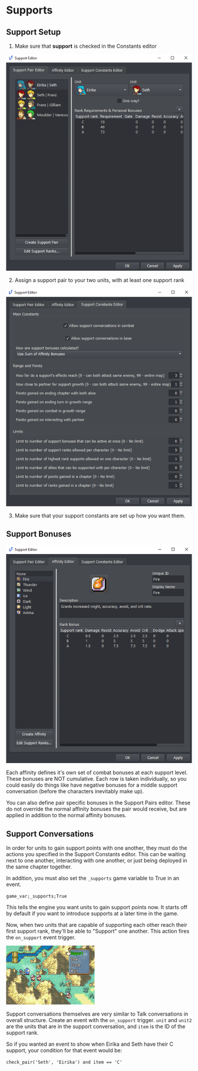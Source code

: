 # Supports

## Support Setup

1. Make sure that **support** is checked in the Constants editor

![SupportPairEditor](Images/SupportPairEditor.png)

2. Assign a support pair to your two units, with at least one support rank

![SupportConstantsEditor](Images/SupportConstantsEditor.png)

3. Make sure that your support constants are set up how you want them.

## Support Bonuses

![AffinityEditor](Images/AffinityEditor.png)

Each affinity defines it's own set of combat bonuses at each support level. These bonuses are NOT cumulative. Each row is taken individually, so you could easily do things like have negative bonuses for a middle support conversation (before the characters inevitably make up).

You can also define pair specific bonuses in the Support Pairs editor. These do not override the normal affinity bonuses the pair would receive, but are applied in addition to the normal affinity bonuses.

## Support Conversations

In order for units to gain support points with one another, they must do the actions you specified in the Support Constants editor. This can be waiting next to one another, interacting with one another, or just being deployed in the same chapter together.

In addition, you must also set the `_supports` game variable to True in an event.

`game_var;_supports;True`

This tells the engine you want units to gain support points now. It starts off by default if you want to introduce supports at a later time in the game.

Now, when two units that are capable of supporting each other reach their first support rank, they'll be able to "Support" one another. This action fires the `on_support` event trigger.

![SupportCombatScreenshot](Images/SupportCombatScreenshot.png)

Support conversations themselves are very similar to Talk conversations in overall structure. Create an event with the `on_support` trigger. `unit` and `unit2` are the units that are in the support conversation, and `item` is the ID of the support rank.

So if you wanted an event to show when Eirika and Seth have their C support, your condition for that event would be:

`check_pair('Seth', 'Eirika') and item == 'C'`
